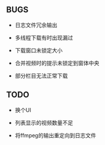 ## BUGS

- 日志文件冗余输出

- 多线程下载有时出现漏过

- 下载窗口未锁定大小

- 合并视频时的提示未锁定到窗体中央

- 部分栏目无法正常下载

## TODO

- 换个UI

- 列表显示的视频数量不足

- 将ffmpeg的输出重定向到日志文件
